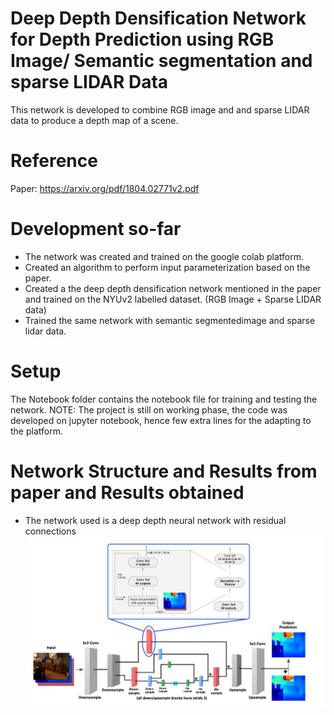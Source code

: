 # Deep Depth Densification Network for Depth Prediction using RGB Image/ Semantic segmentation and sparse LIDAR Data
This network is developed to combine RGB image and and sparse LIDAR data to produce a depth map of a scene.

# Reference
Paper: https://arxiv.org/pdf/1804.02771v2.pdf

# Development so-far
- The network was created and trained on the google colab platform.
- Created an algorithm to perform input parameterization based on the paper.
- Created a the deep depth densification network mentioned in the paper and trained on the NYUv2 labelled dataset. (RGB Image + Sparse LIDAR data)
- Trained the same network with semantic segmentedimage and sparse lidar data.

# Setup
The Notebook folder contains the notebook file for training and testing the network.
NOTE: The project is still on working phase, the code was developed on jupyter notebook, hence few extra lines for the adapting to the platform.

# Network Structure and Results from paper and Results obtained
- The network used is a deep depth neural network with residual connections
![Network Structure](https://github.com/SUDHARSANM29/deep_depth_densification_network_for_depth_prediction/blob/master/Images/network_structure.JPG)

